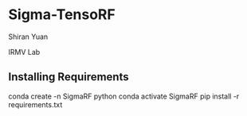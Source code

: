 # Sigma-TensoRF
Shiran Yuan

IRMV Lab
## Installing Requirements
conda create -n SigmaRF python
conda activate SigmaRF
pip install -r requirements.txt
